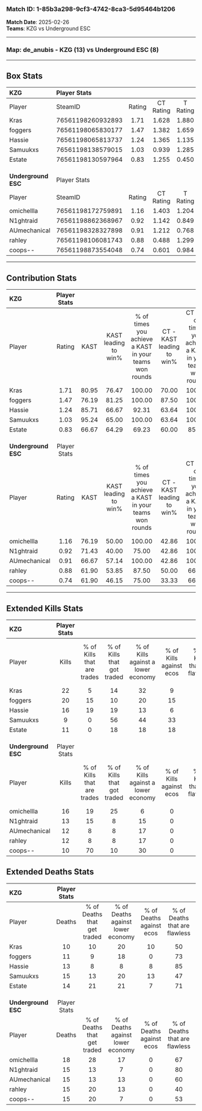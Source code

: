 ### Match ID: 1-85b3a298-9cf3-4742-8ca3-5d95464b1206  
**Match Date**: 2025-02-26  
**Teams**: KZG vs Underground ESC  

---  

### **Map**: de_anubis - KZG (13) vs Underground ESC (8)  
---  

## Box Stats  

| **KZG**             | Player Stats      |        |           |          |       |       |       |         |        |      |     |
| :- | :- | :-: | :-: | :-: | :-: | :-: | :-: | :-: | :-: | :-: | :-: |
| Player              | SteamID           | Rating | CT Rating | T Rating | KAST  |  ADR  | Kills | Assists | Deaths | K/D  | HS% |
| Kras                | 76561198260932893 |  1.71  |   1.628   |  1.880   | 80.95 | 115.1 |  22   |    8    |   10   | 2.20 | 72  |
| foggers             | 76561198065830177 |  1.47  |   1.382   |  1.659   | 76.19 | 88.3  |  20   |    6    |   11   | 1.82 | 50  |
| Hassie              | 76561198065813737 |  1.24  |   1.365   |  1.135   | 85.71 | 65.9  |  16   |    3    |   13   | 1.23 | 18  |
| Samuukxs            | 76561198138579015 |  1.03  |   0.939   |  1.285   | 95.24 | 73.8  |   9   |   11    |   15   | 0.60 | 44  |
| Estate              | 76561198130597964 |  0.83  |   1.255   |  0.450   | 66.67 | 52.9  |  11   |    4    |   14   | 0.79 | 27  |
|                     |                   |        |           |          |       |       |       |         |        |      |     |
|                     |                   |        |           |          |       |       |       |         |        |      |     |
|                     |                   |        |           |          |       |       |       |         |        |      |     |
| **Underground ESC** | Player Stats      |        |           |          |       |       |       |         |        |      |     |
| Player              | SteamID           | Rating | CT Rating | T Rating | KAST  |  ADR  | Kills | Assists | Deaths | K/D  | HS% |
| omichellla          | 76561198172759891 |  1.16  |   1.403   |  1.204   | 76.19 | 99.0  |  16   |    5    |   18   | 0.89 | 93  |
| N1ghtraid           | 76561198862368967 |  0.92  |   1.142   |  0.849   | 71.43 | 53.9  |  13   |    3    |   15   | 0.87 | 23  |
| AUmechanical        | 76561198328327898 |  0.91  |   1.212   |  0.768   | 66.67 | 71.1  |  12   |    4    |   15   | 0.80 | 75  |
| rahley              | 76561198106081743 |  0.88  |   0.488   |  1.299   | 61.90 | 73.3  |  12   |    3    |   15   | 0.80 | 58  |
| coops--             | 76561198873554048 |  0.74  |   0.601   |  0.984   | 61.90 | 56.3  |  10   |    4    |   15   | 0.67 | 70  |
---  

## Contribution Stats  

| **KZG**             | Player Stats |       |                      |                                                        |                           |                                                             |                          |                                                            |
| :- | :-: | :-: | :-: | :-: | :-: | :-: | :-: | :-: |
| Player              |    Rating    | KAST  | KAST leading to win% | % of times you achieve a KAST in your teams won rounds | CT - KAST leading to win% | CT - % of times you achieve a KAST in your teams won rounds | T - KAST leading to win% | T - % of times you achieve a KAST in your teams won rounds |
| Kras                |     1.71     | 80.95 |        76.47         |                         100.00                         |           70.00           |                           100.00                            |          85.71           |                           100.00                           |
| foggers             |     1.47     | 76.19 |        81.25         |                         100.00                         |           87.50           |                           100.00                            |          75.00           |                           100.00                           |
| Hassie              |     1.24     | 85.71 |        66.67         |                         92.31                          |           63.64           |                           100.00                            |          71.43           |                           83.33                            |
| Samuukxs            |     1.03     | 95.24 |        65.00         |                         100.00                         |           63.64           |                           100.00                            |          66.67           |                           100.00                           |
| Estate              |     0.83     | 66.67 |        64.29         |                         69.23                          |           60.00           |                            85.71                            |          75.00           |                           50.00                            |
|                     |              |       |                      |                                                        |                           |                                                             |                          |                                                            |
|                     |              |       |                      |                                                        |                           |                                                             |                          |                                                            |
|                     |              |       |                      |                                                        |                           |                                                             |                          |                                                            |
| **Underground ESC** | Player Stats |       |                      |                                                        |                           |                                                             |                          |                                                            |
| Player              |    Rating    | KAST  | KAST leading to win% | % of times you achieve a KAST in your teams won rounds | CT - KAST leading to win% | CT - % of times you achieve a KAST in your teams won rounds | T - KAST leading to win% | T - % of times you achieve a KAST in your teams won rounds |
| omichellla          |     1.16     | 76.19 |        50.00         |                         100.00                         |           42.86           |                           100.00                            |          55.56           |                           100.00                           |
| N1ghtraid           |     0.92     | 71.43 |        40.00         |                         75.00                          |           42.86           |                           100.00                            |          37.50           |                           60.00                            |
| AUmechanical        |     0.91     | 66.67 |        57.14         |                         100.00                         |           42.86           |                           100.00                            |          71.43           |                           100.00                           |
| rahley              |     0.88     | 61.90 |        53.85         |                         87.50                          |           50.00           |                            66.67                            |          55.56           |                           100.00                           |
| coops--             |     0.74     | 61.90 |        46.15         |                         75.00                          |           33.33           |                            66.67                            |          57.14           |                           80.00                            |
---  

## Extended Kills Stats  

| **KZG**             | Player Stats |                            |                            |                                    |                         |                              |                                 |                                       |                    |           |
| :- | :-: | :-: | :-: | :-: | :-: | :-: | :-: | :-: | :-: | :-: |
| Player              |    Kills     | % of Kills that are trades | % of Kills that got traded | % of Kills against a lower economy | % of Kills against ecos | % of Kills that are flawless | % of Kills that are close duels | % of Kills that are assisted by flash | Pistol Round Kills | AWP Kills |
| Kras                |      22      |             5              |             14             |                 32                 |            9            |              73              |                5                |                   9                   |         0          |     2     |
| foggers             |      20      |             15             |             10             |                 20                 |           15            |              55              |               10                |                   5                   |         0          |     2     |
| Hassie              |      16      |             19             |             19             |                 13                 |            6            |              50              |               13                |                  13                   |         12         |     1     |
| Samuukxs            |      9       |             0              |             56             |                 44                 |           33            |              56              |                0                |                   0                   |         0          |     2     |
| Estate              |      11      |             0              |             18             |                 18                 |           18            |              64              |                9                |                   0                   |         0          |     0     |
|                     |              |                            |                            |                                    |                         |                              |                                 |                                       |                    |           |
|                     |              |                            |                            |                                    |                         |                              |                                 |                                       |                    |           |
|                     |              |                            |                            |                                    |                         |                              |                                 |                                       |                    |           |
| **Underground ESC** | Player Stats |                            |                            |                                    |                         |                              |                                 |                                       |                    |           |
| Player              |    Kills     | % of Kills that are trades | % of Kills that got traded | % of Kills against a lower economy | % of Kills against ecos | % of Kills that are flawless | % of Kills that are close duels | % of Kills that are assisted by flash | Pistol Round Kills | AWP Kills |
| omichellla          |      16      |             19             |             25             |                 6                  |            0            |              56              |                6                |                  13                   |         0          |     4     |
| N1ghtraid           |      13      |             15             |             8              |                 15                 |            0            |              62              |                8                |                   0                   |         9          |     0     |
| AUmechanical        |      12      |             8              |             8              |                 17                 |            0            |              75              |                0                |                   0                   |         0          |     0     |
| rahley              |      12      |             8              |             8              |                 17                 |            0            |              50              |                8                |                   8                   |         0          |     4     |
| coops--             |      10      |             70             |             10             |                 30                 |            0            |              90              |                0                |                  10                   |         0          |     0     |
## Extended Deaths Stats  

| **KZG**             | Player Stats |                             |                                   |                          |                               |                            |                           |               |
| :- | :-: | :-: | :-: | :-: | :-: | :-: | :-: | :-: |
| Player              |    Deaths    | % of Deaths that get traded | % of Deaths against lower economy | % of Deaths against ecos | % of Deaths that are flawless | % of Deaths that are close | % of Deaths while blinded | Deaths to AWP |
| Kras                |      10      |             10              |                20                 |            10            |              50               |             0              |             0             |       0       |
| foggers             |      11      |              9              |                18                 |            0             |              73               |             9              |             0             |       2       |
| Hassie              |      13      |              8              |                 8                 |            8             |              85               |             0              |            15             |       3       |
| Samuukxs            |      15      |             13              |                20                 |            13            |              47               |             7              |             7             |       2       |
| Estate              |      14      |             21              |                21                 |            7             |              71               |             7              |             7             |       2       |
|                     |              |                             |                                   |                          |                               |                            |                           |               |
|                     |              |                             |                                   |                          |                               |                            |                           |               |
|                     |              |                             |                                   |                          |                               |                            |                           |               |
| **Underground ESC** | Player Stats |                             |                                   |                          |                               |                            |                           |               |
| Player              |    Deaths    | % of Deaths that get traded | % of Deaths against lower economy | % of Deaths against ecos | % of Deaths that are flawless | % of Deaths that are close | % of Deaths while blinded | Deaths to AWP |
| omichellla          |      18      |             28              |                17                 |            0             |              67               |             6              |             6             |       2       |
| N1ghtraid           |      15      |             13              |                 7                 |            0             |              80               |             0              |             0             |       1       |
| AUmechanical        |      15      |             13              |                13                 |            0             |              60               |             7              |             0             |       3       |
| rahley              |      15      |             20              |                13                 |            0             |              40               |             13             |            13             |       3       |
| coops--             |      15      |             20              |                 7                 |            0             |              53               |             13             |            13             |       3       |
